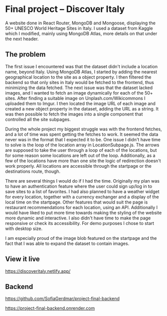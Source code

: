 # Final project – Discover Italy

A website done in React Router, MongoDB and Mongoose, displaying the 50+ UNESCO World Heritage Sites in Italy. I used a dataset from Kaggle which I modified, mainly using MongoDB Atlas, more details on that under the next header.

## The problem

The first issue I encountered was that the dataset didn't include a location name, beyond Italy. Using MongoDB Atlas, I started by adding the nearest geographical location to the site as a object property. I then filtered the backend so that only sites in Italy would be fetched to the frontend, thus minimizing the data fetched. The next issue was that the dataset lacked images, and I wanted to fetch an image dynamically for each of the 50+ sites. After finding a suitable image on Unplash.com/Wikicommons I uploaded them to Imgur. I then located the image URL of each image and created a new object property in the dataset, adding the URL as a string. It was then possible to fetch the images into a single component that controlled all the site subpages.

During the whole project my biggest struggle was with the frontend fetches, and a lot of time was spent getting the fetches to work. It seemed the data never was in the format that I expected it to be. One issue I didn't have time to solve is the loop of the location array in LocationSubpage.js. The arrows are supposed to take the user through a loop of each of the locations, but for some reason some locations are left out of the loop. Additionally, as a few of the locations have more than one site the logic of redirection doesn't work properly. All locations are accessible through the startpage or the destinations route, though.

There are several things I would do if I had the time. Originally my plan was to have an authentication feature where the user could sign up/log in to save sites to a list of favorites. I had also planned to have a weather widget for every location, together with a currency exchanger and a display of the local time on the startpage. Other features that would suit the page is restaurant recommendations for each location, using an API. Additionally I would have liked to put more time towards making the styling of the website more dynamic and interactive. I also didn't have time to make the page responsive or check its accessibility. For demo purposes I chose to start with desktop size.

I am especially proud of the image blob featured on the startpage and the fact that I was able to expand the dataset to contain images.

## View it live

https://discoveritaly.netlify.app/

## Backend

https://github.com/SofiaGerdmar/project-final-backend

https://project-final-backend.onrender.com

